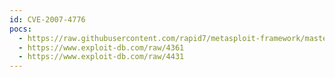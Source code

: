 ```yaml
---
id: CVE-2007-4776
pocs:
  - https://raw.githubusercontent.com/rapid7/metasploit-framework/master/modules/exploits/windows/fileformat/ms_visual_basic_vbp.rb
  - https://www.exploit-db.com/raw/4361
  - https://www.exploit-db.com/raw/4431
---
```

